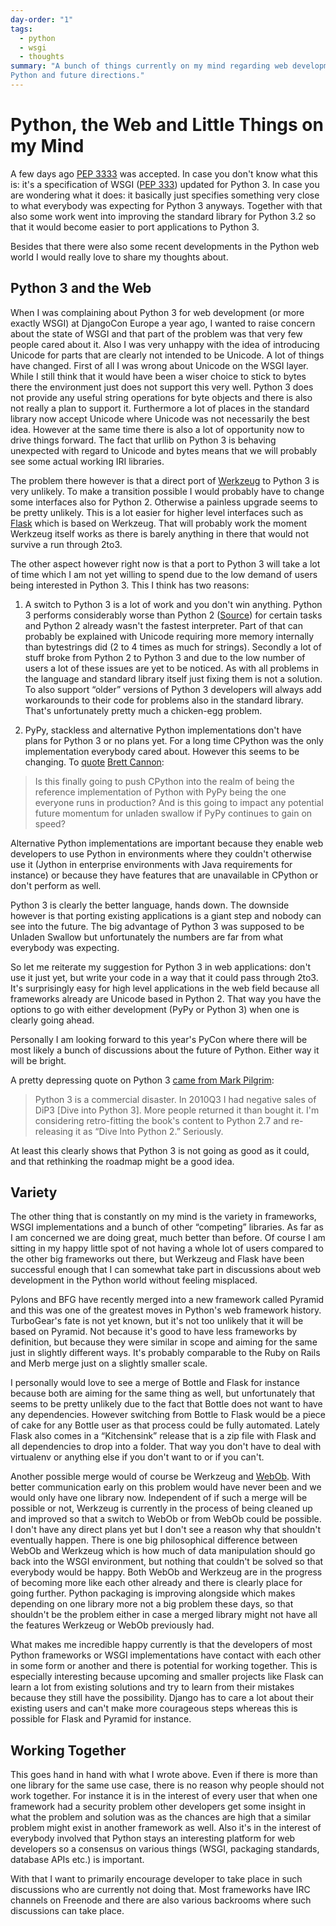 ```yaml
---
day-order: "1"
tags:
  - python
  - wsgi
  - thoughts
summary: "A bunch of things currently on my mind regarding web development with
Python and future directions."
---
```


# Python, the Web and Little Things on my Mind

A few days ago [PEP 3333](http://www.python.org/dev/peps/pep-3333/) was
accepted.  In case you don't know what this is: it's a specification of
WSGI ([PEP 333](http://www.python.org/dev/peps/pep-333/)) updated for
Python 3.  In case you are wondering what it does: it basically just
specifies something very close to what everybody was expecting for Python
3 anyways.  Together with that also some work went into improving the
standard library for Python 3.2 so that it would become easier to port
applications to Python 3.

Besides that there were also some recent developments in the Python web
world I would really love to share my thoughts about.

## Python 3 and the Web

When I was complaining about Python 3 for web development (or more exactly
WSGI) at DjangoCon Europe a year ago, I wanted to raise concern about the
state of WSGI and that part of the problem was that very few people cared
about it.  Also I was very unhappy with the idea of introducing Unicode
for parts that are clearly not intended to be Unicode.  A lot of things
have changed.  First of all I was wrong about Unicode on the WSGI layer.
While I still think that it would have been a wiser choice to stick to
bytes there the environment just does not support this very well.  Python
3 does not provide any useful string operations for byte objects and there
is also not really a plan to support it.  Furthermore a lot of places in
the standard library now accept Unicode where Unicode was not necessarily
the best idea.  However at the same time there is also a lot of
opportunity now to drive things forward.  The fact that urllib on Python 3
is behaving unexpected with regard to Unicode and bytes means that we will
probably see some actual working IRI libraries.

The problem there however is that a direct port of [Werkzeug](http://werkzeug.pocoo.org/) to Python 3 is very unlikely.  To make a
transition possible I would probably have to change some interfaces also
for Python 2.  Otherwise a painless upgrade seems to be pretty unlikely.
This is a lot easier for higher level interfaces such as [Flask](http://flask.pocoo.org/) which is based on Werkzeug.  That will
probably work the moment Werkzeug itself works as there is barely anything
in there that would not survive a run through 2to3.

The other aspect however right now is that a port to Python 3 will take a
lot of time which I am not yet willing to spend due to the low demand of
users being interested in Python 3.  This I think has two reasons:

1. A switch to Python 3 is a lot of work and you don't win anything.
Python 3 performs considerably worse than Python 2 ([Source](http://shootout.alioth.debian.org/u32/which-programming-languages-are-fastest.php))
for certain tasks and Python 2 already wasn't the fastest interpreter.
Part of that can probably be explained with Unicode requiring more
memory internally than bytestrings did (2 to 4 times as much for
strings).  Secondly a lot of stuff broke from Python 2 to Python 3 and
due to the low number of users a lot of these issues are yet to be
noticed.  As with all problems in the language and standard library
itself just fixing them is not a solution.  To also support “older”
versions of Python 3 developers will always add workarounds to their
code for problems also in the standard library.  That's unfortunately
pretty much a chicken-egg problem.

1. PyPy, stackless and alternative Python implementations don't have
plans for Python 3 or no plans yet.  For a long time CPython was the
only implementation everybody cared about.  However this seems to be
changing.  To [quote](https://www.google.com/buzz/bcannon/bZDN1jNZ3uC/Is-this-finally-going-to-push-CPython-into-the)
[Brett Cannon](http://sayspy.blogspot.com/):

> Is this finally going to push CPython into the realm of being the
reference implementation of Python with PyPy being the one
everyone runs in production? And is this going to impact any
potential future momentum for unladen swallow if PyPy continues to
gain on speed?
>

Alternative Python implementations are important because they enable
web developers to use Python in environments where they couldn't
otherwise use it (Jython in enterprise environments with Java
requirements for instance) or because they have features that are
unavailable in CPython or don't perform as well.

Python 3 is clearly the better language, hands down.  The downside however
is that porting existing applications is a giant step and nobody can see
into the future.  The big advantage of Python 3 was supposed to be
Unladen Swallow but unfortunately the numbers are far from what everybody
was expecting.

So let me reiterate my suggestion for Python 3 in web applications: don't
use it just yet, but write your code in a way that it could pass through
2to3.  It's surprisingly easy for high level applications in the web field
because all frameworks already are Unicode based in Python 2.  That way
you have the options to go with either development (PyPy or Python 3) when
one is clearly going ahead.

Personally I am looking forward to this year's PyCon where there will be
most likely a bunch of discussions about the future of Python.  Either way
it will be bright.

A pretty depressing quote on Python 3 [came from Mark Pilgrim](http://www.reddit.com/r/IAmA/comments/f545e/i_am_a_fourtime_published_author_i_write_free/c1dcgsm):

> Python 3 is a commercial disaster. In 2010Q3 I had negative sales of
DiP3 [Dive into Python 3]. More people returned it than bought it. I'm
considering retro-fitting the book's content to Python 2.7 and
re-releasing it as “Dive Into Python 2.” Seriously.
>

At least this clearly shows that Python 3 is not going as good as it
could, and that rethinking the roadmap might be a good idea.

## Variety

The other thing that is constantly on my mind is the variety in
frameworks, WSGI implementations and a bunch of other “competing”
libraries.  As far as I am concerned we are doing great, much better than
before.  Of course I am sitting in my happy little spot of not having a
whole lot of users compared to the other big frameworks out there, but
Werkzeug and Flask have been successful enough that I can somewhat take
part in discussions about web development in the Python world without
feeling misplaced.

Pylons and BFG have recently merged into a new framework called Pyramid
and this was one of the greatest moves in Python's web framework history.
TurboGear's fate is not yet known, but it's not too unlikely that it will
be based on Pyramid.  Not because it's good to have less frameworks by
definition, but because they were similar in scope and aiming for the same
just in slightly different ways.  It's probably comparable to the Ruby on
Rails and Merb merge just on a slightly smaller scale.

I personally would love to see a merge of Bottle and Flask for instance
because both are aiming for the same thing as well, but unfortunately that
seems to be pretty unlikely due to the fact that Bottle does not want to
have any dependencies.  However switching from Bottle to Flask would be a
piece of cake for any Bottle user as that process could be fully
automated.  Lately Flask also comes in a “Kitchensink” release that is a
zip file with Flask and all dependencies to drop into a folder.  That way
you don't have to deal with virtualenv or anything else if you don't want
to or if you can't.

Another possible merge would of course be Werkzeug and [WebOb](http://pythonpaste.org/webob/).  With better communication early on
this problem would have never been and we would only have one library now.
Independent of if such a merge will be possible or not, Werkzeug is
currently in the process of being cleaned up and improved so that a switch
to WebOb or from WebOb could be possible.  I don't have any direct plans
yet but I don't see a reason why that shouldn't eventually happen.  There
is one big philosophical difference between WebOb and Werkzeug which is
how much of data manipulation should go back into the WSGI environment,
but nothing that couldn't be solved so that everybody would be happy.
Both WebOb and Werkzeug are in the progress of becoming more like each
other already and there is clearly place for going further.  Python
packaging is improving alongside which makes depending on one library more
not a big problem these days, so that shouldn't be the problem either in
case a merged library might not have all the features Werkzeug or WebOb
previously had.

What makes me incredible happy currently is that the developers of most
Python frameworks or WSGI implementations have contact with each other in
some form or another and there is potential for working together.  This is
especially interesting because upcoming and smaller projects like Flask
can learn a lot from existing solutions and try to learn from their
mistakes because they still have the possibility.  Django has to care a lot
about their existing users and can't make more courageous steps whereas
this is possible for Flask and Pyramid for instance.

## Working Together

This goes hand in hand with what I wrote above.  Even if there is more
than one library for the same use case, there is no reason why people
should not work together.  For instance it is in the interest of every
user that when one framework had a security problem other developers get
some insight in what the problem and solution was as the chances are high
that a similar problem might exist in another framework as well.  Also
it's in the interest of everybody involved that Python stays an
interesting platform for web developers so a consensus on various things
(WSGI, packaging standards, database APIs etc.) is important.

With that I want to primarily encourage developer to take place in such
discussions who are currently not doing that.  Most frameworks have IRC
channels on Freenode and there are also various backrooms where such
discussions can take place.
